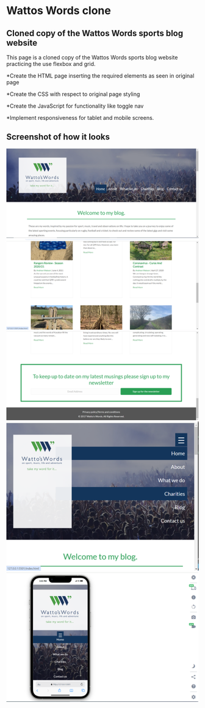 # Wattos Words clone

## Cloned copy of the Wattos Words sports blog website

This page is a cloned copy of the Wattos Words sports blog website practicing
the use flexbox and grid.

\*Create the HTML page inserting the required elements as seen in original page

\*Create the CSS with respect to original page styling

\*Create the JavaScript for functionality like toggle nav

\*Implement responsiveness for tablet and mobile screens.

## Screenshot of how it looks

<img src="/screenshots/screenshot1.png" alt="image" />
    <img src="/screenshots/screenshot2.png" alt="image" />
    <img src="/screenshots/screenshot3.png" alt="image" />
    <img src="/screenshots/screenshot4.png" alt="image" />
    <img src="/screenshots/screenshot5.png" alt="image" />
